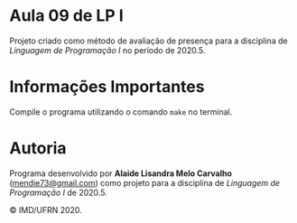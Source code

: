 # Aula 09 de LP I

Projeto criado como método de avaliação de presença para a disciplina de *Linguagem de Programação I* no período de 2020.5.

# Informações Importantes

Compile o programa utilizando o comando `make` no terminal. 

# Autoria

Programa desenvolvido por **Alaide Lisandra Melo Carvalho** (<mendie73@gmail.com>) como projeto para a disciplina de *Linguagem de Programação I* de 2020.5.

&copy; IMD/UFRN 2020.
